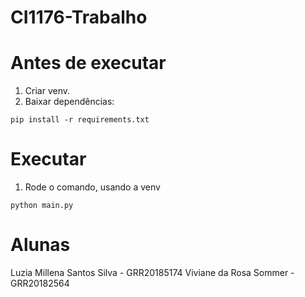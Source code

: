 # CI1176-Trabalho

# Antes de executar
1. Criar venv.
2. Baixar dependências:
```
pip install -r requirements.txt
```

# Executar
1. Rode o comando, usando a venv
```
python main.py
```

# Alunas
Luzia Millena Santos Silva - GRR20185174
Viviane da Rosa Sommer - GRR20182564